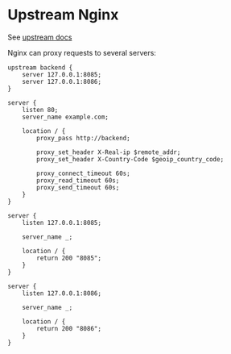 # Upstream Nginx

See [upstream docs](https://nginx.org/ru/docs/http/ngx_http_upstream_module.html)

Nginx can proxy requests to several servers:

```nginx
upstream backend {
    server 127.0.0.1:8085;
    server 127.0.0.1:8086;
}

server {
    listen 80;
    server_name example.com;

    location / {
        proxy_pass http://backend;

        proxy_set_header X-Real-ip $remote_addr;
        proxy_set_header X-Country-Code $geoip_country_code;

        proxy_connect_timeout 60s;
        proxy_read_timeout 60s;
        proxy_send_timeout 60s;
    }
}

server {
    listen 127.0.0.1:8085;

    server_name _;

    location / {
        return 200 "8085";
    }
}

server {
    listen 127.0.0.1:8086;

    server_name _;

    location / {
        return 200 "8086";
    }
}
```
